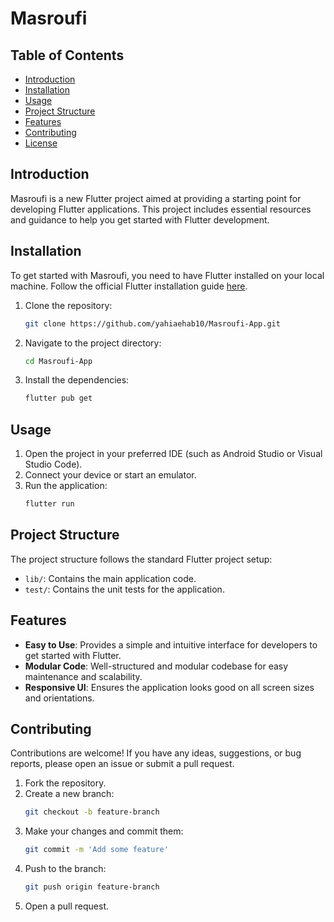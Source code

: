 # Masroufi

## Table of Contents
- [Introduction](#introduction)
- [Installation](#installation)
- [Usage](#usage)
- [Project Structure](#project-structure)
- [Features](#features)
- [Contributing](#contributing)
- [License](#license)

## Introduction
Masroufi is a new Flutter project aimed at providing a starting point for developing Flutter applications. This project includes essential resources and guidance to help you get started with Flutter development.

## Installation
To get started with Masroufi, you need to have Flutter installed on your local machine. Follow the official Flutter installation guide [here](https://flutter.dev/docs/get-started/install).

1. Clone the repository:
    ```sh
    git clone https://github.com/yahiaehab10/Masroufi-App.git
    ```
2. Navigate to the project directory:
    ```sh
    cd Masroufi-App
    ```
3. Install the dependencies:
    ```sh
    flutter pub get
    ```

## Usage
1. Open the project in your preferred IDE (such as Android Studio or Visual Studio Code).
2. Connect your device or start an emulator.
3. Run the application:
    ```sh
    flutter run
    ```

## Project Structure
The project structure follows the standard Flutter project setup:
- `lib/`: Contains the main application code.
- `test/`: Contains the unit tests for the application.

## Features
- **Easy to Use**: Provides a simple and intuitive interface for developers to get started with Flutter.
- **Modular Code**: Well-structured and modular codebase for easy maintenance and scalability.
- **Responsive UI**: Ensures the application looks good on all screen sizes and orientations.

## Contributing
Contributions are welcome! If you have any ideas, suggestions, or bug reports, please open an issue or submit a pull request.

1. Fork the repository.
2. Create a new branch:
    ```sh
    git checkout -b feature-branch
    ```
3. Make your changes and commit them:
    ```sh
    git commit -m 'Add some feature'
    ```
4. Push to the branch:
    ```sh
    git push origin feature-branch
    ```
5. Open a pull request.
